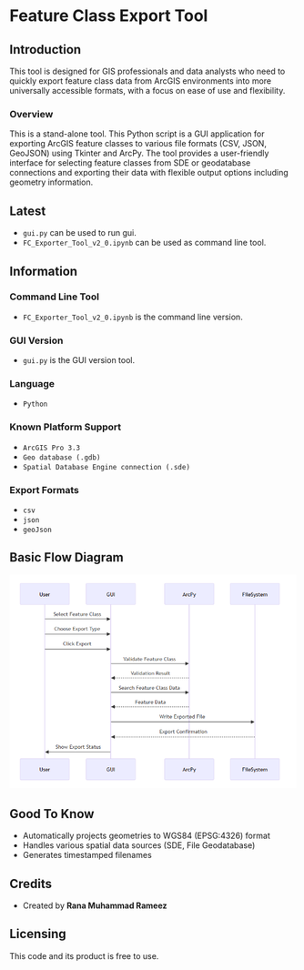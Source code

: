 # Feature Class Export Tool

## Introduction

This tool is designed for GIS professionals and data analysts who need to quickly export feature class data from ArcGIS environments into more universally accessible formats, with a focus on ease of use and flexibility.

### Overview

This is a stand-alone tool.
This Python script is a GUI application for exporting ArcGIS feature classes to various file formats (CSV, JSON, GeoJSON) using Tkinter and ArcPy. The tool provides a user-friendly interface for selecting feature classes from SDE or geodatabase connections and exporting their data with flexible output options including geometry information.



## Latest

- `gui.py` can be used to run gui.
- `FC_Exporter_Tool_v2_0.ipynb` can be used as command line tool.

## Information

### Command Line Tool

- `FC_Exporter_Tool_v2_0.ipynb` is the command line version.

### GUI Version

- `gui.py` is the GUI version tool.

### Language

- `Python`

### Known Platform Support

- `ArcGIS Pro 3.3`
- `Geo database (.gdb)`
- `Spatial Database Engine connection (.sde)`

### Export Formats

- `csv`
- `json`
- `geoJson`

## Basic Flow Diagram

![Flow Diagram](image.png)

## Good To Know

- Automatically projects geometries to WGS84 (EPSG:4326) format
- Handles various spatial data sources (SDE, File Geodatabase)
- Generates timestamped filenames

## Credits

- Created by <b>Rana Muhammad Rameez</b>

## Licensing

This code and its product is free to use.
